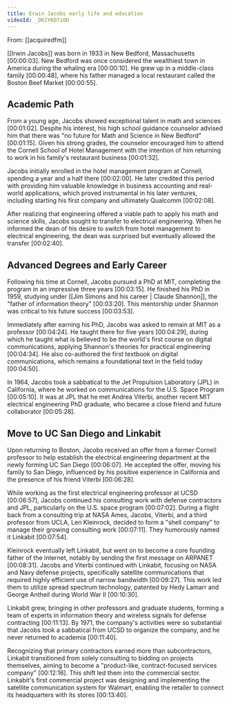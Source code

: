 ```yaml
---
title: Erwin Jacobs early life and education
videoId: _DKIY6D7iOU
---
```


From: [[acquiredfm]] <br/> 

[[Irwin Jacobs]] was born in 1933 in New Bedford, Massachusetts <a class="yt-timestamp" data-t="00:00:03">[00:00:03]</a>. New Bedford was once considered the wealthiest town in America during the whaling era <a class="yt-timestamp" data-t="00:00:10">[00:00:10]</a>. He grew up in a middle-class family <a class="yt-timestamp" data-t="00:00:48">[00:00:48]</a>, where his father managed a local restaurant called the Boston Beef Market <a class="yt-timestamp" data-t="00:00:55">[00:00:55]</a>.

## Academic Path

From a young age, Jacobs showed exceptional talent in math and sciences <a class="yt-timestamp" data-t="00:01:02">[00:01:02]</a>. Despite his interest, his high school guidance counselor advised him that there was "no future for Math and Science in New Bedford" <a class="yt-timestamp" data-t="00:01:15">[00:01:15]</a>. Given his strong grades, the counselor encouraged him to attend the Cornell School of Hotel Management with the intention of him returning to work in his family's restaurant business <a class="yt-timestamp" data-t="00:01:32">[00:01:32]</a>.

Jacobs initially enrolled in the hotel management program at Cornell, spending a year and a half there <a class="yt-timestamp" data-t="00:02:00">[00:02:00]</a>. He later credited this period with providing him valuable knowledge in business accounting and real-world applications, which proved instrumental in his later ventures, including starting his first company and ultimately Qualcomm <a class="yt-timestamp" data-t="00:02:08">[00:02:08]</a>.

After realizing that engineering offered a viable path to apply his math and science skills, Jacobs sought to transfer to electrical engineering. When he informed the dean of his desire to switch from hotel management to electrical engineering, the dean was surprised but eventually allowed the transfer <a class="yt-timestamp" data-t="00:02:40">[00:02:40]</a>.

## Advanced Degrees and Early Career

Following his time at Cornell, Jacobs pursued a PhD at MIT, completing the program in an impressive three years <a class="yt-timestamp" data-t="00:03:15">[00:03:15]</a>. He finished his PhD in 1959, studying under [[Jim Simons and his career | Claude Shannon]], the "father of information theory" <a class="yt-timestamp" data-t="00:03:20">[00:03:20]</a>. This mentorship under Shannon was critical to his future success <a class="yt-timestamp" data-t="00:03:53">[00:03:53]</a>.

Immediately after earning his PhD, Jacobs was asked to remain at MIT as a professor <a class="yt-timestamp" data-t="00:04:24">[00:04:24]</a>. He taught there for five years <a class="yt-timestamp" data-t="00:04:29">[00:04:29]</a>, during which he taught what is believed to be the world's first course on digital communications, applying Shannon's theories for practical engineering <a class="yt-timestamp" data-t="00:04:34">[00:04:34]</a>. He also co-authored the first textbook on digital communications, which remains a foundational text in the field today <a class="yt-timestamp" data-t="00:04:50">[00:04:50]</a>.

In 1964, Jacobs took a sabbatical to the Jet Propulsion Laboratory (JPL) in California, where he worked on communications for the U.S. Space Program <a class="yt-timestamp" data-t="00:05:10">[00:05:10]</a>. It was at JPL that he met Andrea Viterbi, another recent MIT electrical engineering PhD graduate, who became a close friend and future collaborator <a class="yt-timestamp" data-t="00:05:28">[00:05:28]</a>.

## Move to UC San Diego and Linkabit

Upon returning to Boston, Jacobs received an offer from a former Cornell professor to help establish the electrical engineering department at the newly forming UC San Diego <a class="yt-timestamp" data-t="00:06:07">[00:06:07]</a>. He accepted the offer, moving his family to San Diego, influenced by his positive experience in California and the presence of his friend Viterbi <a class="yt-timestamp" data-t="00:06:28">[00:06:28]</a>.

While working as the first electrical engineering professor at UCSD <a class="yt-timestamp" data-t="00:06:57">[00:06:57]</a>, Jacobs continued his consulting work with defense contractors and JPL, particularly on the U.S. space program <a class="yt-timestamp" data-t="00:07:02">[00:07:02]</a>. During a flight back from a consulting trip at NASA Ames, Jacobs, Viterbi, and a third professor from UCLA, Len Kleinrock, decided to form a "shell company" to manage their growing consulting work <a class="yt-timestamp" data-t="00:07:11">[00:07:11]</a>. They humorously named it Linkabit <a class="yt-timestamp" data-t="00:07:54">[00:07:54]</a>.

Kleinrock eventually left Linkabit, but went on to become a core founding father of the internet, notably by sending the first message on ARPANET <a class="yt-timestamp" data-t="00:08:31">[00:08:31]</a>. Jacobs and Viterbi continued with Linkabit, focusing on NASA and Navy defense projects, specifically satellite communications that required highly efficient use of narrow bandwidth <a class="yt-timestamp" data-t="00:09:27">[00:09:27]</a>. This work led them to utilize spread spectrum technology, patented by Hedy Lamarr and George Antheil during World War II <a class="yt-timestamp" data-t="00:10:30">[00:10:30]</a>.

Linkabit grew, bringing in other professors and graduate students, forming a team of experts in information theory and wireless signals for defense contracting <a class="yt-timestamp" data-t="00:11:13">[00:11:13]</a>. By 1971, the company's activities were so substantial that Jacobs took a sabbatical from UCSD to organize the company, and he never returned to academia <a class="yt-timestamp" data-t="00:11:40">[00:11:40]</a>.

Recognizing that primary contractors earned more than subcontractors, Linkabit transitioned from solely consulting to bidding on projects themselves, aiming to become a "product-like, contract-focused services company" <a class="yt-timestamp" data-t="00:12:16">[00:12:16]</a>. This shift led them into the commercial sector. Linkabit's first commercial project was designing and implementing the satellite communication system for Walmart, enabling the retailer to connect its headquarters with its stores <a class="yt-timestamp" data-t="00:13:40">[00:13:40]</a>.